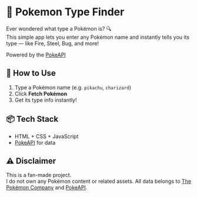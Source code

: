 # 🧪 Pokemon Type Finder

Ever wondered what type a Pokémon is? 🔍  
This simple app lets you enter any Pokémon name and instantly tells you its type — like Fire, Steel, Bug, and more!

Powered by the [PokeAPI](https://pokeapi.co/)

## 🌟 How to Use
1. Type a Pokémon name (e.g. `pikachu`, `charizard`)
2. Click **Fetch Pokémon**
3. Get its type info instantly!

## 📦 Tech Stack
- HTML + CSS + JavaScript
- [PokeAPI](https://pokeapi.co/) for data

## ⚠️ Disclaimer
This is a fan-made project.  
I do not own any Pokémon content or related assets. All data belongs to [The Pokémon Company](https://www.pokemon.com) and [PokeAPI](https://pokeapi.co/).
